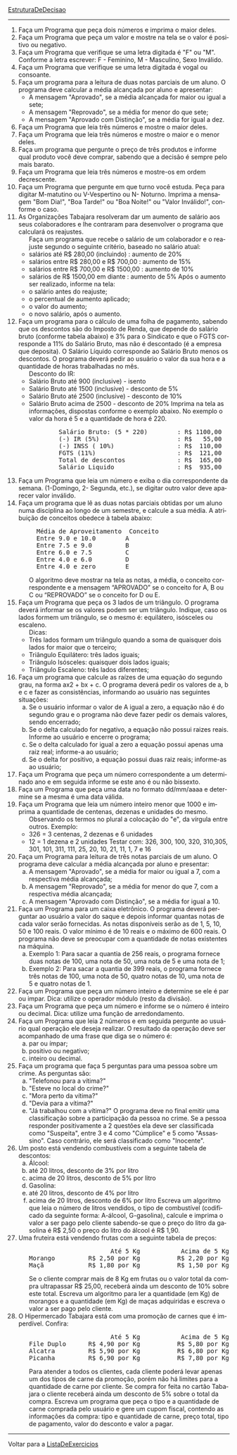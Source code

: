 <!DOCTYPE HTML PUBLIC "-//W3C//DTD HTML 4.01//EN" "http://www.w3.org/TR/html4/strict.dtd">
<html>
 <head>
  <meta content="text/html;charset=utf-8" http-equiv="Content-Type"/>
  <meta content="index,nofollow" name="robots"/>
      <a class="backlink" href="/EstruturaDeDecisao?action=fullsearch&amp;context=180&amp;value=linkto%3A%22EstruturaDeDecisao%22" rel="nofollow" title="Clique para fazer uma busca completa por este título">
       EstruturaDeDecisao
      </a>
     </span>
    </h1>
    <!-- INICIO -->
    <div dir="ltr" id="content" lang="pt-br">
     <span class="anchor" id="top">
     </span>
     <span class="anchor" id="line-1">
     </span>
      <span class="anchor" id="line-2">
      </span>
      <hr/>
      <p class="line874">
       <span class="anchor" id="line-3">
       </span>
       <span class="anchor" id="line-4">
       </span>
       <ol type="1">
        <li>
         Faça um Programa que peça dois números e imprima o maior deles.
         <span class="anchor" id="line-5">
         </span>
         <span class="anchor" id="line-6">
         </span>
        </li>
        <li class="gap">
         Faça um Programa que peça um valor e mostre na tela se o valor é positivo ou negativo.
         <span class="anchor" id="line-7">
         </span>
         <span class="anchor" id="line-8">
         </span>
        </li>
        <li class="gap">
         Faça um Programa que verifique se uma letra digitada é "F" ou "M". Conforme a letra escrever: F - Feminino, M - Masculino, Sexo Inválido.
         <span class="anchor" id="line-9">
         </span>
         <span class="anchor" id="line-10">
         </span>
        </li>
        <li class="gap">
         Faça um Programa que verifique se uma letra digitada é vogal ou consoante.
         <span class="anchor" id="line-11">
         </span>
         <span class="anchor" id="line-12">
         </span>
        </li>
        <li class="gap">
         Faça um programa para a leitura de duas notas parciais de um aluno. O programa deve calcular a média alcançada por aluno e apresentar:
         <span class="anchor" id="line-13">
         </span>
         <span class="anchor" id="line-14">
         </span>
         <ul>
          <li>
           A mensagem "Aprovado", se a média alcançada for maior ou igual a sete;
           <span class="anchor" id="line-15">
           </span>
          </li>
          <li>
           A mensagem "Reprovado", se a média for menor do que sete;
           <span class="anchor" id="line-16">
           </span>
          </li>
          <li>
           A mensagem "Aprovado com Distinção", se a média for igual a dez.
           <span class="anchor" id="line-17">
           </span>
           <span class="anchor" id="line-18">
           </span>
          </li>
         </ul>
        </li>
        <li class="gap">
         Faça um Programa que leia três números e mostre o maior deles.
         <span class="anchor" id="line-19">
         </span>
         <span class="anchor" id="line-20">
         </span>
        </li>
        <li class="gap">
         Faça um Programa que leia três números e mostre o maior e o menor deles.
         <span class="anchor" id="line-21">
         </span>
         <span class="anchor" id="line-22">
         </span>
        </li>
        <li class="gap">
         Faça um programa que pergunte o preço de três  produtos e informe qual produto você deve comprar, sabendo que a decisão é sempre pelo mais barato.
         <span class="anchor" id="line-23">
         </span>
         <span class="anchor" id="line-24">
         </span>
        </li>
        <li class="gap">
         Faça um Programa que leia três números e mostre-os em ordem decrescente.
         <span class="anchor" id="line-25">
         </span>
         <span class="anchor" id="line-26">
         </span>
        </li>
        <li class="gap">
         Faça um Programa que pergunte em que turno você estuda. Peça para digitar M-matutino ou V-Vespertino ou N- Noturno. Imprima a mensagem "Bom Dia!", "Boa Tarde!" ou "Boa Noite!" ou "Valor Inválido!", conforme o caso.
         <span class="anchor" id="line-27">
         </span>
         <span class="anchor" id="line-28">
         </span>
        </li>
        <li class="gap">
         As Organizações Tabajara resolveram dar um aumento de salário aos seus colaboradores e lhe contraram para desenvolver o programa que calculará os reajustes.
         <span class="anchor" id="line-29">
         </span>
         <span class="anchor" id="line-30">
         </span>
         <ul>
          <li style="list-style-type:none">
           Faça um programa que recebe o salário de um colaborador e o reajuste segundo o seguinte critério, baseado no salário atual:
           <span class="anchor" id="line-31">
           </span>
           <span class="anchor" id="line-32">
           </span>
          </li>
          <li class="gap">
           salários até R$ 280,00 (incluindo)          : aumento de 20%
           <span class="anchor" id="line-33">
           </span>
          </li>
          <li>
           salários entre R$ 280,00 e R$ 700,00        : aumento de 15%
           <span class="anchor" id="line-34">
           </span>
          </li>
          <li>
           salários entre R$ 700,00 e R$ 1500,00       : aumento de 10%
           <span class="anchor" id="line-35">
           </span>
          </li>
          <li>
           salários de R$ 1500,00 em diante            : aumento de 5%
           <span class="anchor" id="line-36">
           </span>
           <span class="anchor" id="line-37">
           </span>
           Após o aumento ser realizado, informe na tela:
           <span class="anchor" id="line-38">
           </span>
           <span class="anchor" id="line-39">
           </span>
          </li>
          <li class="gap">
           o salário antes do reajuste;
           <span class="anchor" id="line-40">
           </span>
          </li>
          <li>
           o percentual de aumento aplicado;
           <span class="anchor" id="line-41">
           </span>
          </li>
          <li>
           o valor do aumento;
           <span class="anchor" id="line-42">
           </span>
          </li>
          <li>
           o novo salário, após o aumento.
           <span class="anchor" id="line-43">
           </span>
           <span class="anchor" id="line-44">
           </span>
          </li>
         </ul>
        </li>
        <li class="gap">
         Faça um programa para o cálculo de uma folha de pagamento, sabendo que os descontos são do Imposto de Renda, que depende do salário bruto (conforme tabela abaixo) e 3% para o Sindicato e que o FGTS corresponde a 11% do Salário Bruto, mas não é descontado (é a empresa que deposita). O Salário Líquido corresponde ao Salário Bruto menos os descontos. O programa deverá pedir ao usuário o valor da sua hora e a quantidade de horas trabalhadas no mês.
         <span class="anchor" id="line-45">
         </span>
         <span class="anchor" id="line-46">
         </span>
         <ul>
          <li style="list-style-type:none">
           Desconto do IR:
           <span class="anchor" id="line-47">
           </span>
          </li>
          <li>
           Salário Bruto até 900  (inclusive)   - isento
           <span class="anchor" id="line-48">
           </span>
          </li>
          <li>
           Salário Bruto até 1500 (inclusive)  - desconto de 5%
           <span class="anchor" id="line-49">
           </span>
          </li>
          <li>
           Salário Bruto até 2500 (inclusive)  - desconto de 10%
           <span class="anchor" id="line-50">
           </span>
          </li>
          <li>
           Salário Bruto acima de 2500         - desconto de 20%
           <span class="anchor" id="line-51">
           </span>
           <span class="anchor" id="line-52">
           </span>
           Imprima na tela as informações, dispostas conforme o exemplo abaixo. No exemplo o valor da hora é 5 e a quantidade de hora é 220.
           <span class="anchor" id="line-53">
           </span>
           <span class="anchor" id="line-54">
           </span>
           <span class="anchor" id="line-55">
           </span>
           <span class="anchor" id="line-56">
           </span>
           <span class="anchor" id="line-57">
           </span>
           <span class="anchor" id="line-58">
           </span>
           <span class="anchor" id="line-59">
           </span>
           <span class="anchor" id="line-60">
           </span>
           <pre><span class="anchor" id="line-1"></span>        Salário Bruto: (5 * 220)        : R$ 1100,00
<span class="anchor" id="line-2"></span>        (-) IR (5%)                     : R$   55,00  
<span class="anchor" id="line-3"></span>        (-) INSS ( 10%)                 : R$  110,00
<span class="anchor" id="line-4"></span>        FGTS (11%)                      : R$  121,00
<span class="anchor" id="line-5"></span>        Total de descontos              : R$  165,00
<span class="anchor" id="line-6"></span>        Salário Liquido                 : R$  935,00</pre>
           <span class="anchor" id="line-61">
           </span>
           <span class="anchor" id="line-62">
           </span>
          </li>
         </ul>
        </li>
        <li class="gap">
         Faça um Programa que leia um número e exiba o dia correspondente da semana. (1-Domingo, 2- Segunda, etc.), se digitar outro valor deve aparecer valor inválido.
         <span class="anchor" id="line-63">
         </span>
         <span class="anchor" id="line-64">
         </span>
        </li>
        <li class="gap">
         Faça um programa que lê as duas notas parciais obtidas por um aluno numa disciplina ao longo de um semestre, e calcule a sua média. A atribuição de conceitos obedece à tabela abaixo:
         <span class="anchor" id="line-65">
         </span>
         <span class="anchor" id="line-66">
         </span>
         <ul>
          <li style="list-style-type:none">
           <span class="anchor" id="line-67">
           </span>
           <span class="anchor" id="line-68">
           </span>
           <span class="anchor" id="line-69">
           </span>
           <span class="anchor" id="line-70">
           </span>
           <span class="anchor" id="line-71">
           </span>
           <span class="anchor" id="line-72">
           </span>
           <span class="anchor" id="line-73">
           </span>
           <pre><span class="anchor" id="line-1-1"></span>  Média de Aproveitamento  Conceito
<span class="anchor" id="line-2-1"></span>  Entre 9.0 e 10.0        A
<span class="anchor" id="line-3-1"></span>  Entre 7.5 e 9.0         B
<span class="anchor" id="line-4-1"></span>  Entre 6.0 e 7.5         C
<span class="anchor" id="line-5-1"></span>  Entre 4.0 e 6.0         D
<span class="anchor" id="line-6-1"></span>  Entre 4.0 e zero        E</pre>
           <span class="anchor" id="line-74">
           </span>
           <span class="anchor" id="line-75">
           </span>
           O algoritmo deve mostrar na tela as notas, a média, o conceito correspondente e a mensagem “APROVADO” se o conceito for A, B ou C ou “REPROVADO” se o conceito for D ou E.
           <span class="anchor" id="line-76">
           </span>
           <span class="anchor" id="line-77">
           </span>
          </li>
         </ul>
        </li>
        <li class="gap">
         Faça um Programa que peça os 3 lados de um triângulo. O programa deverá informar se os valores podem ser um triângulo. Indique, caso os lados formem um triângulo, se o mesmo é: equilátero, isósceles ou escaleno.
         <span class="anchor" id="line-78">
         </span>
         <ul>
          <li style="list-style-type:none">
           Dicas:
           <span class="anchor" id="line-79">
           </span>
          </li>
          <li>
           Três lados formam um triângulo quando a soma de quaisquer dois lados for maior que o terceiro;
           <span class="anchor" id="line-80">
           </span>
          </li>
          <li>
           Triângulo Equilátero: três lados iguais;
           <span class="anchor" id="line-81">
           </span>
          </li>
          <li>
           Triângulo Isósceles: quaisquer dois lados iguais;
           <span class="anchor" id="line-82">
           </span>
          </li>
          <li>
           Triângulo Escaleno: três lados diferentes;
           <span class="anchor" id="line-83">
           </span>
           <span class="anchor" id="line-84">
           </span>
          </li>
         </ul>
        </li>
        <li class="gap">
         Faça um programa que calcule as raízes de uma equação do segundo grau, na forma ax2 + bx + c. O programa deverá pedir os valores de a, b e c e fazer as consistências, informando ao usuário nas seguintes situações:
         <span class="anchor" id="line-85">
         </span>
         <span class="anchor" id="line-86">
         </span>
         <ol type="a">
          <li>
           Se o usuário informar o valor de A igual a zero, a equação não é do segundo grau e o programa não deve fazer pedir os demais valores, sendo encerrado;
           <span class="anchor" id="line-87">
           </span>
          </li>
          <li>
           Se o delta calculado for negativo, a equação não possui raizes reais. Informe ao usuário e encerre o programa;
           <span class="anchor" id="line-88">
           </span>
          </li>
          <li>
           Se o delta calculado for igual a zero a equação possui apenas uma raiz real; informe-a ao usuário;
           <span class="anchor" id="line-89">
           </span>
          </li>
          <li>
           Se o delta for positivo, a equação possui duas raiz reais; informe-as ao usuário;
           <span class="anchor" id="line-90">
           </span>
           <span class="anchor" id="line-91">
           </span>
          </li>
         </ol>
        </li>
        <li class="gap">
         Faça um Programa que peça um número correspondente a um determinado ano e em seguida informe se este ano é ou não bissexto.
         <span class="anchor" id="line-92">
         </span>
         <span class="anchor" id="line-93">
         </span>
        </li>
        <li class="gap">
         Faça um Programa que peça uma data no formato dd/mm/aaaa e determine se a mesma é uma data válida.
         <span class="anchor" id="line-94">
         </span>
         <span class="anchor" id="line-95">
         </span>
        </li>
        <li class="gap">
         Faça um Programa que leia um número inteiro menor que 1000 e imprima a quantidade de centenas, dezenas e unidades do mesmo.
         <span class="anchor" id="line-96">
         </span>
         <ul>
          <li style="list-style-type:none">
           Observando os termos no plural a colocação do "e", da vírgula entre outros.
           <span class="anchor" id="line-97">
           </span>
           <span class="anchor" id="line-98">
           </span>
           Exemplo:
           <span class="anchor" id="line-99">
           </span>
          </li>
          <li>
           326 = 3 centenas, 2 dezenas e 6 unidades
           <span class="anchor" id="line-100">
           </span>
          </li>
          <li>
           12  = 1 dezena e 2 unidades
           <span class="anchor" id="line-101">
           </span>
           <span class="anchor" id="line-102">
           </span>
           Testar com: 326, 300, 100, 320, 310,305, 301, 101, 311, 111, 25, 20, 10, 21, 11, 1, 7 e 16
           <span class="anchor" id="line-103">
           </span>
           <span class="anchor" id="line-104">
           </span>
          </li>
         </ul>
        </li>
        <li class="gap">
         Faça um Programa para leitura de três notas parciais de um aluno. O programa deve calcular a média alcançada por aluno e presentar:
         <span class="anchor" id="line-105">
         </span>
         <ol type="a">
          <li>
           A mensagem "Aprovado", se a média for maior ou igual a 7, com a respectiva média alcançada;
           <span class="anchor" id="line-106">
           </span>
          </li>
          <li>
           A mensagem "Reprovado", se a média for menor do que 7, com a respectiva média alcançada;
           <span class="anchor" id="line-107">
           </span>
          </li>
          <li>
           A mensagem "Aprovado com Distinção", se a média for igual a 10.
           <span class="anchor" id="line-108">
           </span>
           <span class="anchor" id="line-109">
           </span>
          </li>
         </ol>
        </li>
        <li class="gap">
         Faça um Programa para um caixa eletrônico. O programa deverá perguntar ao usuário a valor do saque e depois informar quantas notas de cada valor serão fornecidas. As notas disponíveis serão as de 1, 5, 10, 50 e 100 reais. O valor mínimo é de 10 reais e o máximo de 600 reais. O programa não deve se preocupar com a quantidade de notas existentes na máquina.
         <span class="anchor" id="line-110">
         </span>
         <ol type="a">
          <li>
           Exemplo 1: Para sacar a quantia de 256 reais, o programa fornece duas notas de 100, uma nota de 50, uma nota de 5 e uma nota de 1;
           <span class="anchor" id="line-111">
           </span>
          </li>
          <li>
           Exemplo 2: Para sacar a quantia de 399 reais, o programa fornece três notas de 100, uma nota de 50, quatro notas de 10, uma nota de 5 e quatro notas de 1.
           <span class="anchor" id="line-112">
           </span>
           <span class="anchor" id="line-113">
           </span>
          </li>
         </ol>
        </li>
        <li class="gap">
         Faça um Programa que peça um número inteiro e determine se ele é par ou impar. Dica: utilize o operador módulo (resto da divisão).
         <span class="anchor" id="line-114">
         </span>
         <span class="anchor" id="line-115">
         </span>
        </li>
        <li class="gap">
         Faça um Programa que peça um número e informe se o número é inteiro ou decimal. Dica: utilize uma função de arredondamento.
         <span class="anchor" id="line-116">
         </span>
         <span class="anchor" id="line-117">
         </span>
        </li>
        <li class="gap">
         Faça um Programa que leia 2 números e em seguida pergunte ao usuário qual operação ele deseja realizar. O resultado da operação deve ser acompanhado de uma frase que diga se o número é:
         <span class="anchor" id="line-118">
         </span>
         <ol type="a">
          <li>
           par ou ímpar;
           <span class="anchor" id="line-119">
           </span>
          </li>
          <li>
           positivo ou negativo;
           <span class="anchor" id="line-120">
           </span>
          </li>
          <li>
           inteiro ou decimal.
           <span class="anchor" id="line-121">
           </span>
           <span class="anchor" id="line-122">
           </span>
          </li>
         </ol>
        </li>
        <li class="gap">
         Faça um programa que faça 5 perguntas para uma pessoa sobre um crime. As perguntas são:
         <span class="anchor" id="line-123">
         </span>
         <span class="anchor" id="line-124">
         </span>
         <ol type="a">
          <li>
           "Telefonou para a vítima?"
           <span class="anchor" id="line-125">
           </span>
          </li>
          <li>
           "Esteve no local do crime?"
           <span class="anchor" id="line-126">
           </span>
          </li>
          <li>
           "Mora perto da vítima?"
           <span class="anchor" id="line-127">
           </span>
          </li>
          <li>
           "Devia para a vítima?"
           <span class="anchor" id="line-128">
           </span>
          </li>
          <li>
           "Já trabalhou com a vítima?"
           <span class="anchor" id="line-129">
           </span>
           <span class="anchor" id="line-130">
           </span>
           O programa deve no final emitir uma classificação sobre a participação da pessoa no crime. Se a pessoa responder positivamente a 2 questões ela deve ser classificada como "Suspeita", entre 3 e 4 como "Cúmplice" e 5 como "Assassino". Caso contrário, ele será classificado como "Inocente".
           <span class="anchor" id="line-131">
           </span>
           <span class="anchor" id="line-132">
           </span>
          </li>
         </ol>
        </li>
        <li class="gap">
         Um posto está vendendo combustíveis com a seguinte tabela de descontos:
         <span class="anchor" id="line-133">
         </span>
         <ol type="a">
          <li>
           Álcool:
           <span class="anchor" id="line-134">
           </span>
          </li>
          <li>
           até 20 litros, desconto de 3% por litro
           <span class="anchor" id="line-135">
           </span>
          </li>
          <li>
           acima de 20 litros, desconto de 5% por litro
           <span class="anchor" id="line-136">
           </span>
          </li>
          <li>
           Gasolina:
           <span class="anchor" id="line-137">
           </span>
          </li>
          <li>
           até 20 litros, desconto de 4% por litro
           <span class="anchor" id="line-138">
           </span>
          </li>
          <li>
           acima de 20 litros, desconto de 6% por litro
           <span class="anchor" id="line-139">
           </span>
           <span class="anchor" id="line-140">
           </span>
           Escreva um algoritmo que leia o número de litros vendidos, o tipo de combustível (codificado da seguinte forma: A-álcool, G-gasolina), calcule e imprima o valor a ser pago pelo cliente sabendo-se que o preço do litro da gasolina é R$ 2,50 o preço do litro do álcool é R$ 1,90.
           <span class="anchor" id="line-141">
           </span>
           <span class="anchor" id="line-142">
           </span>
          </li>
         </ol>
        </li>
        <li class="gap">
         Uma fruteira está vendendo frutas com a seguinte tabela de preços:
         <span class="anchor" id="line-143">
         </span>
         <ul>
          <li style="list-style-type:none">
           <span class="anchor" id="line-144">
           </span>
           <span class="anchor" id="line-145">
           </span>
           <span class="anchor" id="line-146">
           </span>
           <span class="anchor" id="line-147">
           </span>
           <pre><span class="anchor" id="line-1-2"></span>                      Até 5 Kg           Acima de 5 Kg
<span class="anchor" id="line-2-2"></span>Morango         R$ 2,50 por Kg          R$ 2,20 por Kg
<span class="anchor" id="line-3-2"></span>Maçã            R$ 1,80 por Kg          R$ 1,50 por Kg</pre>
           <span class="anchor" id="line-148">
           </span>
           <span class="anchor" id="line-149">
           </span>
           Se o cliente comprar mais de 8 Kg em frutas ou o valor total da compra ultrapassar R$ 25,00, receberá ainda um desconto de 10% sobre este total. Escreva um algoritmo para ler a quantidade (em Kg) de morangos e a quantidade (em Kg) de maças adquiridas e escreva o valor a ser pago pelo cliente.
           <span class="anchor" id="line-150">
           </span>
           <span class="anchor" id="line-151">
           </span>
           <span class="anchor" id="line-152">
           </span>
          </li>
         </ul>
        </li>
        <li class="gap">
         O Hipermercado Tabajara está com uma promoção de carnes que é imperdível. Confira:
         <span class="anchor" id="line-153">
         </span>
         <span class="anchor" id="line-154">
         </span>
         <ul>
          <li style="list-style-type:none">
           <span class="anchor" id="line-155">
           </span>
           <span class="anchor" id="line-156">
           </span>
           <span class="anchor" id="line-157">
           </span>
           <span class="anchor" id="line-158">
           </span>
           <span class="anchor" id="line-159">
           </span>
           <span class="anchor" id="line-160">
           </span>
           <pre><span class="anchor" id="line-1-3"></span>                      Até 5 Kg           Acima de 5 Kg
<span class="anchor" id="line-2-3"></span>File Duplo      R$ 4,90 por Kg          R$ 5,80 por Kg
<span class="anchor" id="line-3-3"></span>Alcatra         R$ 5,90 por Kg          R$ 6,80 por Kg
<span class="anchor" id="line-4-2"></span>Picanha         R$ 6,90 por Kg          R$ 7,80 por Kg</pre>
           <span class="anchor" id="line-161">
           </span>
           <span class="anchor" id="line-162">
           </span>
           Para atender a todos os clientes, cada cliente poderá levar apenas um dos tipos de carne da promoção, porém não há limites para a quantidade de carne por cliente. Se compra for feita no cartão Tabajara o cliente receberá ainda um desconto de 5% sobre o total da compra. Escreva um programa que peça o tipo e a quantidade de carne comprada pelo usuário e gere um cupom fiscal, contendo as informações da compra: tipo e quantidade de carne, preço total, tipo de pagamento, valor do desconto e valor a pagar.
           <span class="anchor" id="line-163">
           </span>
           <span class="anchor" id="line-164">
           </span>
          </li>
         </ul>
        </li>
       </ol>
       <p class="line867">
        <hr/>
        <p class="line874">
         <span class="anchor" id="line-165">
         </span>
         Voltar para a
         <a href="/ListaDeExercicios">
          ListaDeExercicios
         </a>
         <span class="anchor" id="line-166">
         </span>
         <span class="anchor" id="bottom">
         </span>
        </p>
       </p>
      </p>
     </p>
    </div>
    <!-- FIM -->
   </div>
   <!-- page -->
  </div>
 </body>
</html>
